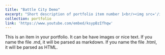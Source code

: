 ```yaml
---
title: "Battle City Demo"
excerpt: "Short description of portfolio item number 1<br/><img src='/images/500x300.png'>"
collection: portfolio
link: 'https://www.youtube.com/embed/ksypBzIfhqw'
---
```


This is an item in your portfolio. It can be have images or nice text. If you name the file .md, it will be parsed as markdown. If you name the file .html, it will be parsed as HTML. 
